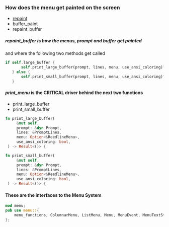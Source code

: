 
### How does the menu get painted on the screen

* [repaint](./codenotes.md#notes-about-the-engines-repaint)
* buffer_paint
* repaint_buffer

##### repaint_buffer is how the menus, prompt and buffer get painted

and where the following two methods get called

```rust
if self.large_buffer {
       self.print_large_buffer(prompt, lines, menu, use_ansi_coloring)?;
   } else {
       self.print_small_buffer(prompt, lines, menu, use_ansi_coloring)?;
   }
```

#### *print_menu* is the CRITICAL driver behind the next two functions

* print_large_buffer
* print_small_buffer

```rust
fn print_large_buffer(
     &mut self,
     prompt: &dyn Prompt,
     lines: &PromptLines,
     menu: Option<&ReedlineMenu>,
     use_ansi_coloring: bool,
 ) -> Result<()> {

fn print_small_buffer(
     &mut self,
     prompt: &dyn Prompt,
     lines: &PromptLines,
     menu: Option<&ReedlineMenu>,
     use_ansi_coloring: bool,
 ) -> Result<()> {

```

#### These are the interfaces to the Menu System

```rust
mod menu;
pub use menu::{
    menu_functions, ColumnarMenu, ListMenu, Menu, MenuEvent, MenuTextStyle, ReedlineMenu,
};
```
